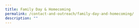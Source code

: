 ```yaml
---
title: Family Day & Homecoming
permalink: /contact-and-outreach/family-day-and-homecoming/
description: ""
---
```

